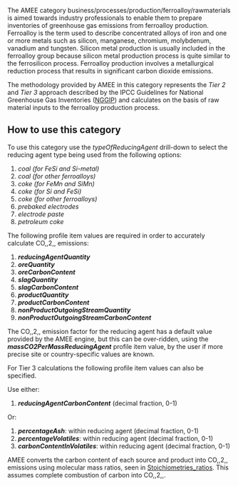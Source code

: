 The AMEE category business/processes/production/ferroalloy/rawmaterials
is aimed towards industry professionals to enable them to prepare
inventories of greenhouse gas emissions from ferroalloy production.
Ferroalloy is the term used to describe concentrated alloys of iron and
one or more metals such as silicon, manganese, chromium, molybdenum,
vanadium and tungsten. Silicon metal production is usually included in
the ferroalloy group because silicon metal production process is quite
similar to the ferrosilicon process. Ferroalloy production involves a
metallurgical reduction process that results in significant carbon
dioxide emissions.

The methodology provided by AMEE in this category represents the *Tier
2* and *Tier 3* approach described by the IPCC Guidelines for National
Greenhouse Gas Inventories
([NGGIP](http://www.ipcc-nggip.iges.or.jp/public/2006gl/vol3.html)) and
calculates on the basis of raw material inputs to the ferroalloy
production process.

## How to use this category

To use this category use the *typeOfReducingAgent* drill-down to select
the reducing agent type being used from the following options:

1.  *coal (for FeSi and Si-metal)*
2.  *coal (for other ferroalloys)*
3.  *coke (for FeMn and SiMn)*
4.  *coke (for Si and FeSi)*
5.  *coke (for other ferroalloys)*
6.  *prebaked electrodes*
7.  *electrode paste*
8.  *petroleum coke*

The following profile item values are required in order to accurately
calculate CO,,2,, emissions:

1.  ***reducingAgentQuantity***
2.  ***oreQuantity***
3.  ***oreCarbonContent***
4.  ***slagQuantity***
5.  ***slagCarbonContent***
6.  ***productQuantity***
7.  ***productCarbonContent***
8.  ***nonProductOutgoingStreamQuantity***
9.  ***nonProductOutgoingStreamCarbonContent***

The CO,,2,, emission factor for the reducing agent has a default value
provided by the AMEE engine, but this can be over-ridden, using the
***massCO2PerMassReducingAgent*** profile item value, by the user if
more precise site or country-specific values are known.

For Tier 3 calculations the following profile item values can also be
specified.

Use either:

1.  ***reducingAgentCarbonContent*** (decimal fraction, 0-1)

Or:

1.  ***percentageAsh***: within reducing agent (decimal fraction, 0-1)
2.  ***percentageVolatiles***: within reducing agent (decimal fraction,
    0-1)
3.  ***carbonContentInVolatiles***: within reducing agent (decimal
    fraction, 0-1)

AMEE converts the carbon content of each source and product into CO,,2,,
emissions using molecular mass ratios, seen in
[Stoichiometries\_ratios](Stoichiometries_ratios). This assumes complete
combustion of carbon into CO,,2,,.

